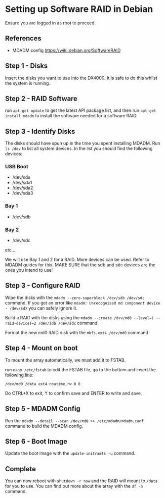 # Setting up Software RAID in Debian

Ensure you are logged in as root to proceed.

## References
- MDADM config https://wiki.debian.org/SoftwareRAID

## Step 1 - Disks

Insert the disks you want to use into the DX4000. It is safe to do this whilst the system is running.

## Step 2 - RAID Software

run `apt-get update` to get the latest API package list, and then run `apt-get install mdadm` to install the software needed for a software RAID.

## Step 3 - Identify Disks

The disks should have spun up in the time you spent installing MDADM. Run `ls /dev` to list all system devices. In the list you should find the following devices:

### USB Boot
- /dev/sda
- /dev/sda1
- /dev/sda2
- /dev/sda3

### Bay 1
- /dev/sdb

### Bay 2
 - /dev/sdc

etc...

We will use Bay 1 and 2 for a RAID. More devices can be used. Refer to MDADM guides for this. MAKE SURE that the sdb and sdc devices are the ones you intend to use!

## Step 3 - Configure RAID

Wipe the disks with the `mdadm --zero-superblock /dev/sdb /dev/sdc` command. If you get an error like `mdadm: Unrecognised md component device - /dev/sdX` you can safely ignore it.

Build a RAID with the disks using the `mdadm --create /dev/md0 --level=1 --raid-devices=2 /dev/sdb /dev/sdc` command.

Format the new md0 RAID disk with the `mkfs.ext4 /dev/md0` command

## Step 4 - Mount on boot

To mount the array automatically, we must add it to FSTAB.

run `nano /etc/fstab` to edit the FSTAB file, go to the bottom and insert the following line:

```
/dev/md0 /data ext4 noatime,rw 0 0
```

Do CTRL+X to exit, Y to confirm save and ENTER to write and save.

## Step 5 - MDADM Config

Run the `mdadm --detail --scan /dev/md0 >> /etc/mdadm/mdadm.conf` command to build the MDADM config.

## Step 6 - Boot Image

Update the boot image with the `update-initramfs -u` command.

## Complete

You can now reboot with `shutdown -r now` and the RAID will mount to `/data` for you to use. You can find out more about the array with the `df -h` command.
